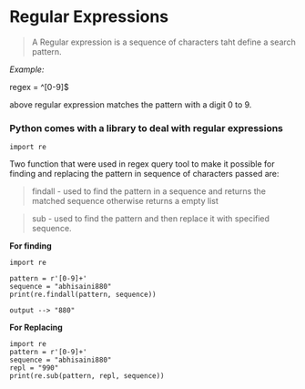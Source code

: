 # Regular Expressions

> A Regular expression is a sequence of characters taht define a search pattern.

_Example:_

regex = ^[0-9]$

above regular expression matches the pattern with a digit 0 to 9.

### Python comes with a library to deal with regular expressions
```
import re
```
Two function that were used in regex query tool to make it possible for finding and replacing the pattern in sequence of characters passed are:

>findall - used to find the pattern in a sequence and returns the matched sequence otherwise returns a empty list

>sub - used to find the pattern and then replace it with specified sequence.

**For finding** 
```
import re

pattern = r'[0-9]+'
sequence = "abhisaini880"
print(re.findall(pattern, sequence))

output --> "880"
```
**For Replacing**
```
import re
pattern = r'[0-9]+'
sequence = "abhisaini880"
repl = "990"
print(re.sub(pattern, repl, sequence))
```
